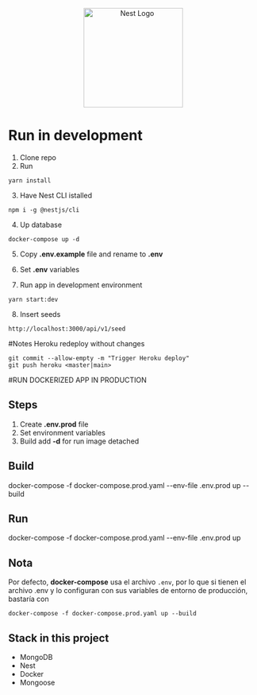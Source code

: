 <p align="center">
  <a href="http://nestjs.com/" target="blank"><img src="https://nestjs.com/img/logo-small.svg" width="200" alt="Nest Logo" /></a>
</p>

[circleci-image]: https://img.shields.io/circleci/build/github/nestjs/nest/master?token=abc123def456
[circleci-url]: https://circleci.com/gh/nestjs/nest

# Run in development

1. Clone repo
2. Run
```
yarn install
```

3. Have Nest CLI istalled
```
npm i -g @nestjs/cli
```

4. Up database
```
docker-compose up -d
```

5. Copy __.env.example__ file and rename to __.env__

6. Set __.env__ variables

7. Run app in development environment
```
yarn start:dev
```

8. Insert seeds
```
http://localhost:3000/api/v1/seed
```

#Notes
Heroku redeploy without changes
```
git commit --allow-empty -m "Trigger Heroku deploy"
git push heroku <master|main>
```

#RUN DOCKERIZED APP IN PRODUCTION
## Steps
1. Create __.env.prod__ file
2. Set environment variables
3. Build add __-d__ for run image detached

## Build
docker-compose -f docker-compose.prod.yaml --env-file .env.prod up --build

## Run
docker-compose -f docker-compose.prod.yaml --env-file .env.prod up

## Nota
Por defecto, __docker-compose__ usa el archivo ```.env```, por lo que si tienen el archivo .env y lo configuran con sus variables de entorno de producción, bastaría con
```
docker-compose -f docker-compose.prod.yaml up --build
```

## Stack in this project
* MongoDB
* Nest
* Docker
* Mongoose
